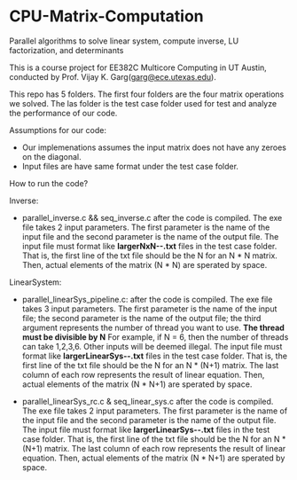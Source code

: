 # CPU-Matrix-Computation
Parallel algorithms to solve linear system, compute inverse, LU factorization, and determinants

This is a course project for EE382C Multicore Computing in UT Austin, conducted by Prof. Vijay K. Garg(garg@ece.utexas.edu).

This repo has 5 folders. The first four folders are the four matrix operations we solved. The las folder is the test case folder used for test and analyze the performance of our code.

Assumptions for our code:
- Our implemenations assumes the input matrix does not have any zeroes on the diagonal. 
- Input files are have same format under the test case folder.

How to run the code?

Inverse: 
- parallel_inverse.c && seq_inverse.c
after the code is compiled. The exe file takes 2 input parameters. The first parameter is the name of the input file and the second parameter is the name of the output file. The input file must format like **largerNxN--.txt** files in the test case folder. That is, the first line of the txt file should be the N for an N * N matrix. Then, actual elements of the matrix (N * N) are sperated by space. 

LinearSystem: 
- parallel_linearSys_pipeline.c:
after the code is compiled. The exe file takes 3 input parameters. The first parameter is the name of the input file; the second parameter is the name of the output file; the third argument represents the number of thread you want to use. **The thread must be divisible by N** For example, if N = 6, then the number of threads can take 1,2,3,6. Other inputs will be deemed illegal. The input file must format like **largerLinearSys--.txt** files in the test case folder. That is, the first line of the txt file should be the N for an N * (N+1) matrix. The last column of each row represents the result of linear equation. Then, actual elements of the matrix (N * N+1) are sperated by space. 

- parallel_linearSys_rc.c & seq_linear_sys.c
after the code is compiled. The exe file takes 2 input parameters. The first parameter is the name of the input file and the second parameter is the name of the output file. The input file must format like **largerLinearSys--.txt** files in the test case folder. That is, the first line of the txt file should be the N for an N * (N+1) matrix. The last column of each row represents the result of linear equation. Then, actual elements of the matrix (N * N+1) are sperated by space. 
